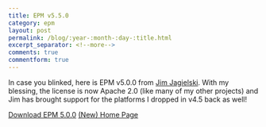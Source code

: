```yaml
---
title: EPM v5.5.0
category: epm
layout: post
permalink: /blog/:year-:month-:day-:title.html
excerpt_separator: <!--more-->
comments: true
commentform: true
---
```


In case you blinked, here is EPM v5.0.0 from
[Jim Jagielski](https://github.com/jimjag).  With my blessing, the license is
now Apache 2.0 (like many of my other projects) and Jim has brought support for
the platforms I dropped in v4.5 back as well!

<a class="btn btn-primary" href="https://github.com/jimjag/epm/archive/v5.0.0.tar.gz">Download EPM 5.0.0</a>
<a class="btn btn-default" href="https://jimjag.github.io/epm/">(New) Home Page</a>
